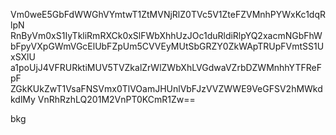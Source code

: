 Vm0weE5GbFdWWGhVYmtwT1ZtMVNjRlZ0TVc5V1ZteFZVMnhPYWxKc1dqRlpN
RnByVm0xS1IyTkliRmRXCk0xSlFWbXhhUzJOc1duRldiRlpYQ2xacmNGbFhW
bFpyVXpGWmVGcElUbFZpUm5CVVEyMUtSbGRZY0ZkWApTRUpFVmtSS1UxSXlU
a1poUjJ4VFRURktiMUV5TVZkalZrWlZWbXhLVGdwaVZrbDZWMnhhYTFReFpF
ZGkKUkZwT1VsaFNSVmx0TlVOamJHUnlVbFJzVVZWWE9VeGFSV2hMWkdkdlMy
VnRhRzhLQ201M2VnPT0KCmR1Zw==

bkg